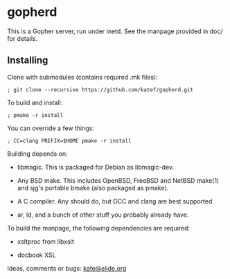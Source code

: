 # gopherd

This is a Gopher server, run under inetd. See the manpage provided in doc/
for details.

## Installing

Clone with submodules (contains required .mk files):

    ; git clone --recursive https://github.com/katef/gopherd.git

To build and install:

    ; pmake -r install

You can override a few things:

    ; CC=clang PREFIX=$HOME pmake -r install

Building depends on:

 * libmagic. This is packaged for Debian as libmagic-dev.

 * Any BSD make. This includes OpenBSD, FreeBSD and NetBSD make(1)
   and sjg's portable bmake (also packaged as pmake).

 * A C compiler. Any should do, but GCC and clang are best supported.

 * ar, ld, and a bunch of other stuff you probably already have.

To build the manpage, the following dependencies are required:

 * xsltproc from libxslt

 * docbook XSL

Ideas, comments or bugs: kate@elide.org

